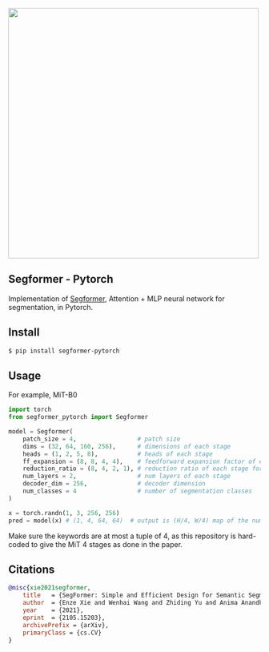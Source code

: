 <img src="./segformer.png" width="500px"></img>

## Segformer - Pytorch

Implementation of <a href="https://arxiv.org/abs/2105.15203">Segformer</a>, Attention + MLP neural network for segmentation, in Pytorch.

## Install

```bash
$ pip install segformer-pytorch
```

## Usage

For example, MiT-B0

```python
import torch
from segformer_pytorch import Segformer

model = Segformer(
    patch_size = 4,                 # patch size
    dims = (32, 64, 160, 256),      # dimensions of each stage
    heads = (1, 2, 5, 8),           # heads of each stage
    ff_expansion = (8, 8, 4, 4),    # feedforward expansion factor of each stage
    reduction_ratio = (8, 4, 2, 1), # reduction ratio of each stage for efficient attention
    num_layers = 2,                 # num layers of each stage
    decoder_dim = 256,              # decoder dimension
    num_classes = 4                 # number of segmentation classes
)

x = torch.randn(1, 3, 256, 256)
pred = model(x) # (1, 4, 64, 64)  # output is (H/4, W/4) map of the number of segmentation classes
```

Make sure the keywords are at most a tuple of 4, as this repository is hard-coded to give the MiT 4 stages as done in the paper.

## Citations

```bibtex
@misc{xie2021segformer,
    title   = {SegFormer: Simple and Efficient Design for Semantic Segmentation with Transformers}, 
    author  = {Enze Xie and Wenhai Wang and Zhiding Yu and Anima Anandkumar and Jose M. Alvarez and Ping Luo},
    year    = {2021},
    eprint  = {2105.15203},
    archivePrefix = {arXiv},
    primaryClass = {cs.CV}
}
```
